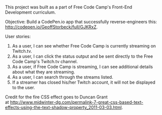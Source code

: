 This project was built as a part of Free Code Camp's Front-End Development curriculum.

Objective:
Build a CodePen.io app that successfully reverse-engineers this: http://codepen.io/GeoffStorbeck/full/GJKRxZ.

User stories:

1. As a user, I can see whether Free Code Camp is currently streaming on Twitch.tv.
2. As a user, I can click the status output and be sent directly to the Free Code Camp's Twitch.tv channel.
3. As a user, if Free Code Camp is streaming, I can see additional details about what they are streaming.
4. As a user, I can search through the streams listed.
5. If a streamer has closed his/her Twitch account, it will not be displayed to the user.

Credit for the fire CSS effect goes to Duncan Grant at http://www.midwinter-dg.com/permalink-7-great-css-based-text-effects-using-the-text-shadow-property_2011-03-03.html.
